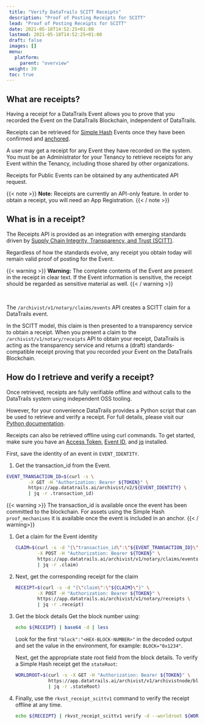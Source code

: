 ```yaml
---
 title: "Verify DataTrails SCITT Receipts"
 description: "Proof of Posting Receipts for SCITT"
 lead: "Proof of Posting Receipts for SCITT"
 date: 2021-05-18T14:52:25+01:00
 lastmod: 2021-05-18T14:52:25+01:00
 draft: false
 images: []
 menu:
   platform:
     parent: "overview"
 weight: 39
 toc: true
---
```


## What are receipts?

Having a receipt for a DataTrails Event allows you to prove that you recorded the Event on the DataTrails Blockchain, independent of DataTrails.

Receipts can be retrieved for [Simple Hash](/platform/overview/advanced-concepts/#simple-hash) Events once they have been confirmed and [anchored](/glossary/common-datatrails-terms/).

A user may get a receipt for any Event they have recorded on the system. You must be an Administrator for your Tenancy to retrieve receipts for any Event within the Tenancy, including those shared by other organizations.

Receipts for Public Events can be obtained by any authenticated API request.

{{< note >}}
**Note:** Receipts are currently an API-only feature. In order to obtain a receipt, you will need an App Registration.
{{< / note >}}

## What is in a receipt?

The Receipts API is provided as an integration with emerging standards driven by [Supply Chain Integrity, Transparency, and Trust (SCITT)](https://www.datatrails.com/what-is-scitt-and-how-does-datatrails-help/).

Regardless of how the standards evolve, any receipt you obtain today will remain valid proof of posting for the Event.

{{< warning >}}
**Warning:** The complete contents of the Event are present in the receipt in clear text. If the Event information is sensitive, the receipt should be regarded as sensitive material as well.
{{< / warning >}}

<br>

The `/archivist/v1/notary/claims/events` API creates a SCITT claim for a DataTrails event.

In the SCITT model, this claim is then presented to a transparency service to obtain a receipt. When you present a claim to the `/archivist/v1/notary/receipts` API to obtain your receipt, DataTrails is acting as the transparency service and returns a (draft) standards-compatible receipt proving that you recorded your Event on the DataTrails Blockchain.

## How do I retrieve and verify a receipt?

Once retrieved, receipts are fully verifiable offline and without calls to the DataTrails system using independent OSS tooling.

However, for your convenience DataTrails provides a Python script that can be used to retrieve and verify a receipt. For full details, please visit our [Python documentation](https://python-scitt.datatrails.com/index.html).

Receipts can also be retrieved offline using curl commands. To get started, make sure you have an [Access Token](/developers/developer-patterns/getting-access-tokens-using-app-registrations/), [Event ID](/platform/overview/creating-an-event-against-an-asset/), and [jq](https://github.com/stedolan/jq/wiki/Installation) installed.

First, save the identity of an event in `EVENT_IDENTITY`.

1. Get the transaction_id from the Event.

```bash
EVENT_TRANSACTION_ID=$(curl -s \
        -X GET -H "Authorization: Bearer ${TOKEN}" \
        https://app.datatrails.ai/archivist/v2/${EVENT_IDENTITY} \
        | jq -r .transaction_id)
```

{{< warning >}}
The transaction_id is available once the event has been committed to the blockchain. For assets using the Simple Hash `proof_mechanisms` it is available once the event is included in an anchor.
{{< / warning>}}

1. Get a claim for the Event identity

    ```bash
    CLAIM=$(curl -s -d "{\"transaction_id\":\"${EVENT_TRANSACTION_ID}\"}" \
            -X POST -H "Authorization: Bearer ${TOKEN}" \
            https://app.datatrails.ai/archivist/v1/notary/claims/events \
            | jq -r .claim)
    ```

1. Next, get the corresponding receipt for the claim

    ```bash
    RECEIPT=$(curl -s -d "{\"claim\":\"${CLAIM}\"}" \
            -X POST -H "Authorization: Bearer ${TOKEN}" \
            https://app.datatrails.ai/archivist/v1/notary/receipts \
            | jq -r .receipt)
    ```

1. Get the block details
    Get the block number using:

    ```bash
    echo ${RECEIPT} | base64 -d | less
    ```

    Look for the first `"block":"<HEX-BLOCK-NUMBER>"` in the decoded output and set the value in the environment, for example: `BLOCK="0x1234"`.

    Next, get the appropriate state root field from the block details. To verify a Simple Hash receipt get the
    `stateRoot`:

    ```bash
    WORLDROOT=$(curl -s -X GET -H "Authorization: Bearer ${TOKEN}" \
                https://app.datatrails.ai/archivist/v1/archivistnode/block?number="${BLOCK}" \
                | jq -r .stateRoot)
    ```

1. Finally, use the `rkvst_receipt_scittv1` command to verify the receipt offline at any time.

    ```bash
    echo ${RECEIPT} | rkvst_receipt_scittv1 verify -d --worldroot ${WORLDROOT}
    ```
